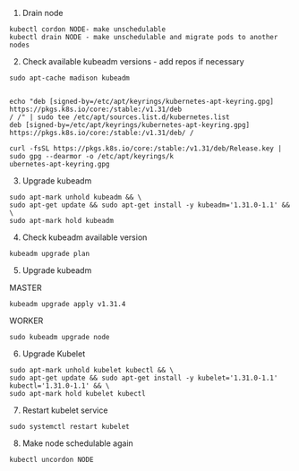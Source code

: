 1. Drain node
```
kubectl cordon NODE- make unschedulable
kubectl drain NODE - make unschedulable and migrate pods to another nodes
```

2. Check available kubeadm versions - add repos if necessary
```
sudo apt-cache madison kubeadm


echo "deb [signed-by=/etc/apt/keyrings/kubernetes-apt-keyring.gpg] https://pkgs.k8s.io/core:/stable:/v1.31/deb
/ /" | sudo tee /etc/apt/sources.list.d/kubernetes.list
deb [signed-by=/etc/apt/keyrings/kubernetes-apt-keyring.gpg] https://pkgs.k8s.io/core:/stable:/v1.31/deb/ /

curl -fsSL https://pkgs.k8s.io/core:/stable:/v1.31/deb/Release.key | sudo gpg --dearmor -o /etc/apt/keyrings/k
ubernetes-apt-keyring.gpg
```

3. Upgrade kubeadm
```
sudo apt-mark unhold kubeadm && \
sudo apt-get update && sudo apt-get install -y kubeadm='1.31.0-1.1' && \
sudo apt-mark hold kubeadm
```

4. Check kubeadm available version
```
kubeadm upgrade plan
```

5. Upgrade kubeadm

MASTER
```
kubeadm upgrade apply v1.31.4
```

WORKER
```
sudo kubeadm upgrade node
```

6. Upgrade Kubelet
```
sudo apt-mark unhold kubelet kubectl && \
sudo apt-get update && sudo apt-get install -y kubelet='1.31.0-1.1' kubectl='1.31.0-1.1' && \
sudo apt-mark hold kubelet kubectl
```

7. Restart kubelet service
```
sudo systemctl restart kubelet
```

8. Make node schedulable again
```
kubectl uncordon NODE
```